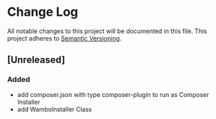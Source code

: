 # Change Log
All notable changes to this project will be documented in this file.
This project adheres to [Semantic Versioning](http://semver.org/).

## [Unreleased]
### Added
- add composer.json with type composer-plugin to run as Composer Installer
- add WamboInstaller Class